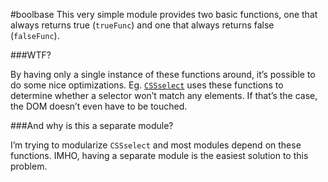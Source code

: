 \#boolbase This very simple module provides two basic functions, one that always returns true (`trueFunc`) and one that always returns false (`falseFunc`).

\#\#\#WTF?

By having only a single instance of these functions around, it’s possible to do some nice optimizations. Eg. [`CSSselect`](https://github.com/fb55/CSSselect) uses these functions to determine whether a selector won’t match any elements. If that’s the case, the DOM doesn’t even have to be touched.

\#\#\#And why is this a separate module?

I’m trying to modularize `CSSselect` and most modules depend on these functions. IMHO, having a separate module is the easiest solution to this problem.
